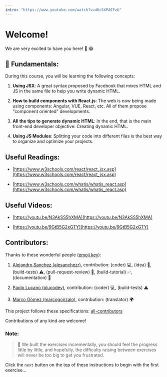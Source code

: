 ```yaml
---
intro: "https://www.youtube.com/watch?v=46c5XPAEFzU"
---
```


# Welcome!

We are very excited to have you here! 🎉 😂

## 💬 Fundamentals:

During this course, you will be learning the following concepts:

1. **Using JSX**: A great syntax proposed by Facebook that mixes HTML and JS in the same file to help you write dynamic HTML.

2. **How to build components with React.js**: The web is now being made using components: Angular, VUE, React, etc. All of them propose "component oriented" developments.  

3. **All the tips to generate dynamic HTML**: In the end, that is the main front-end developer objective: Creating dynamic HTML.  

4. **Using JS Modules**: Splitting your code into different files is the best way to organize and optimize your projects.  

## Useful Readings:

+ [https://www.w3schools.com/react/react_jsx.asp](https://www.w3schools.com/react/react_jsx.asp)

+ [https://www.w3schools.com/whatis/whatis_react.asp](https://www.w3schools.com/whatis/whatis_react.asp)

## Useful Videos:

+ [https://youtu.be/N3AkSS5hXMA](https://youtu.be/N3AkSS5hXMA)

+ [https://youtu.be/9GtB5G2xGTY](https://youtu.be/9GtB5G2xGTY)

## Contributors:

Thanks to these wonderful people ([emoji key](https://github.com/kentcdodds/all-contributors#emoji-key)):

1. [Alejandro Sanchez (alesanchezr)](https://github.com/alesanchezr), contribution: (coder) 💻, (idea) 🤔, (build-tests) ⚠️, (pull-request-review) 👀, (build-tutorial) ✅, (documentation) 📖

2. [Paolo Lucano (plucodev)](https://github.com/plucodev), contribution: (coder) 💻, (build-tests) ⚠️

3. [Marco Gómez (marcogonzalo)](https://github.com/marcogonzalo), contribution: (translator) 🌍

This project follows these specifications: [all-contributors](https://github.com/kentcdodds/all-contributors)

Contributions of any kind are welcome!

### Note:

> 🔹 We built the exercises incrementally, you should feel the progress little by little, and hopefully, the difficulty raising between exercises will never be too big to get you frustrated.

Click the `next` button on the top of these instructions to begin with the first exercise...
